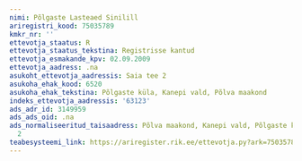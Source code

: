```yaml
---
nimi: Põlgaste Lasteaed Sinilill
ariregistri_kood: 75035789
kmkr_nr: ''
ettevotja_staatus: R
ettevotja_staatus_tekstina: Registrisse kantud
ettevotja_esmakande_kpv: 02.09.2009
ettevotja_aadress: .na
asukoht_ettevotja_aadressis: Saia tee 2
asukoha_ehak_kood: 6520
asukoha_ehak_tekstina: Põlgaste küla, Kanepi vald, Põlva maakond
indeks_ettevotja_aadressis: '63123'
ads_adr_id: 3149959
ads_ads_oid: .na
ads_normaliseeritud_taisaadress: Põlva maakond, Kanepi vald, Põlgaste küla, Saia tee
  2
teabesysteemi_link: https://ariregister.rik.ee/ettevotja.py?ark=75035789&ref=rekvisiidid
---
```


